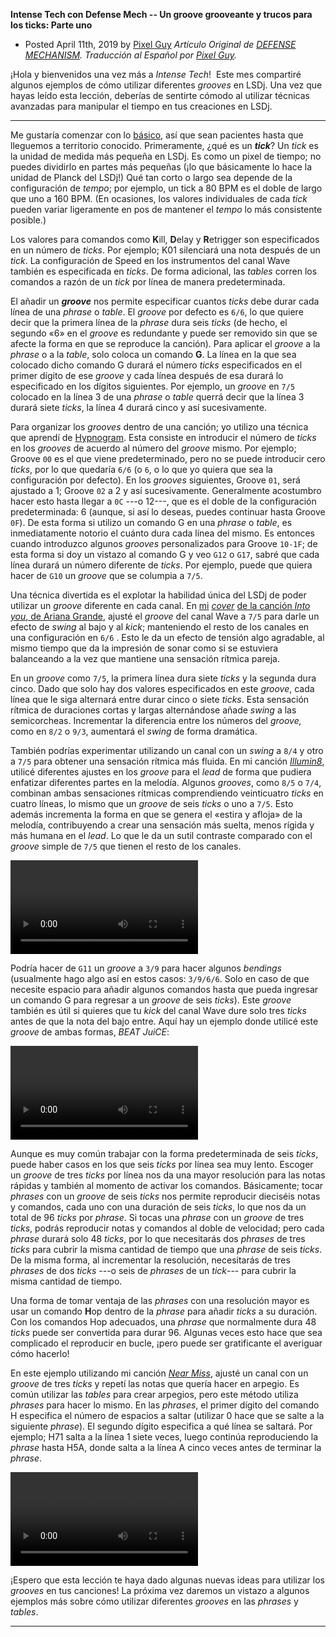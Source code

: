 **Intense Tech con Defense Mech -- Un groove grooveante y trucos para los ticks: Parte uno**
- Posted April 11th, 2019 by [Pixel
Guy](https://apixelguy.com)
*Artículo Original de [DEFENSE
MECHANISM](../en/06-groovy-groove-and-tick-tricks-part-1.md.html). Traducción al
Español por [Pixel Guy](https://apixelguy.com).*

¡Hola y bienvenidos una vez más a *Intense Tech*!  Este
mes compartiré algunos ejemplos de cómo utilizar diferentes *grooves* en
LSDj. Una vez que hayas leído esta lección, deberías de sentirte cómodo
al utilizar técnicas avanzadas para manipular el tiempo en tus
creaciones en LSDj.

------------------------------------------------------------------------

Me gustaría comenzar con lo [básico](http://penzeys.com), así que sean
pacientes hasta que lleguemos a territorio conocido. Primeramente, ¿qué
es un ***tick***? Un *tick* es la unidad de medida más pequeña en LSDj.
Es como un pixel de tiempo; no puedes dividirlo en partes más pequeñas
(¡lo que básicamente lo hace la unidad de Planck del LSDj!) Qué tan
corto o largo sea depende de la configuración de *tempo*; por ejemplo,
un tick a 80 BPM es el doble de largo que uno a 160 BPM. (En ocasiones,
los valores individuales de cada *tick* pueden variar ligeramente en pos
de mantener el *tempo* lo más consistente posible.)

Los valores para comandos como <b>K</b>ill, <b>D</b>elay y <b>R</b>etrigger son
especificados en un número de *ticks*. Por ejemplo; K01 silenciará una
nota después de un *tick*. La configuración de Speed en los instrumentos
del canal Wave también es especificada en *ticks*. De forma adicional,
las *tables* corren los comandos a razón de un *tick* por línea de
manera predeterminada.

El añadir un ***groove*** nos permite especificar cuantos *ticks* debe
durar cada línea de una *phrase* o *table*. El *groove* por defecto es
`6/6`, lo que quiere decir que la primera línea de la *phrase* dura seis
*ticks* (de hecho, el segundo «6» en el *groove* es redundante y puede
ser removido sin que se afecte la forma en que se reproduce la canción).
Para aplicar el *groove* a la *phrase* o a la *table*, solo coloca un
comando **G**. La línea en la que sea colocado dicho comando G durará el
número *ticks* especificados en el primer dígito de ese *groove* y cada
línea después de esa durará lo especificado en los dígitos siguientes.
Por ejemplo, un *groove* en `7/5` colocado en la línea 3 de una *phrase* o
*table* querrá decir que la línea 3 durará siete *ticks*, la línea 4
durará cinco y así sucesivamente.

Para organizar los *grooves* dentro de una canción; yo utilizo una
técnica que aprendí de [Hypnogram](http://hypnogram.angelfire.com/).
Esta consiste en introducir el número de *ticks* en los *grooves* de
acuerdo al número del *groove* mismo. Por ejemplo;  Groove `00` es el que
viene predeterminado, pero no se puede introducir cero *ticks*, por lo
que quedaría `6/6` (o `6`, o lo que yo quiera que sea la configuración por
defecto). En los *grooves* siguientes, Groove `01`, será ajustado a 1;
Groove `02` a 2 y así sucesivamente. Generalmente acostumbro hacer esto
hasta llegar a `0C` ---o 12---, que es el doble de la configuración
predeterminada: 6 (aunque, si así lo deseas, puedes continuar hasta
Groove `0F`). De esta forma si utilizo un comando G en una *phrase* o
*table*, es inmediatamente notorio el cuánto dura cada línea del mismo.
Es entonces cuando introduzco algunos *grooves* personalizados para
Groove `10-1F`; de esta forma si doy un vistazo al comando G y veo `G12` o
`G17`, sabré que cada línea durará un número diferente de *ticks*. Por
ejemplo, puede que quiera hacer de `G10` un *groove* que se columpia a
`7/5`.

Una técnica divertida es el explotar la habilidad única del LSDj de
poder utilizar un *groove* diferente en cada canal. En
[mi](https://www.youtube.com/watch?v=a1rFQiJ6NvA)
*[cover](https://www.youtube.com/watch?v=a1rFQiJ6NvA)* [de la canción
*Into you*, de Ariana
Grande](https://www.youtube.com/watch?v=a1rFQiJ6NvA), ajusté el *groove*
del canal Wave a `7/5` para darle un efecto de *swing* al bajo y al
*kick*; manteniendo el resto de los canales en una configuración en `6/6`
. Esto le da un efecto de tensión algo agradable, al mismo tiempo que da
la impresión de sonar como si se estuviera balanceando a la vez que
mantiene una sensación rítmica pareja.

En un *groove* como `7/5`, la primera línea dura siete *ticks* y la
segunda dura cinco. Dado que solo hay dos valores especificados en este
*groove*, cada línea que le siga alternará entre durar cinco o siete
*ticks*. Esta sensación rítmica de duraciones cortas y largas
alternándose añade *swing* a las semicorcheas. Incrementar la diferencia
entre los números del *groove,* como en `8/2` o `9/3`, aumentará el *swing*
de forma dramática.

También podrías experimentar utilizando un canal con un *swing* a `8/4` y
otro a `7/5` para obtener una sensación rítmica más fluida. En mi canción
[*Illumin8*](https://defensemechanism.bandcamp.com/track/illumin8),
utilicé diferentes ajustes en los *groove* para el *lead* de forma que
pudiera enfatizar diferentes partes en la melodía. Algunos *grooves*,
como `8/5` o `7/4`, combinan ambas sensaciones rítmicas comprendiendo
veinticuatro *ticks* en cuatro líneas, lo mismo que un *groove* de seis
*ticks* o uno a `7/5`. Esto además incrementa la forma en que se genera el
«estira y afloja» de la melodía, contribuyendo a crear una sensación más
suelta, menos rígida y más humana en el *lead*. Lo que le da un sutil
contraste comparado con el *groove* simple de `7/5` que tienen el resto de
los canales.

![Los Grooves `10`, `11`, `13` y `15` tienen todos diferentes valores en el groove](../media/illumin8.mp4)

Podría hacer de `G11` un *groove* a `3/9` para hacer algunos *bendings*
(usualmente hago algo así en estos casos: `3/9/6/6`. Solo en caso de que
necesite espacio para añadir algunos comandos hasta que pueda ingresar 
un comando G para regresar a un *groove* de seis *ticks*). Este *groove*
también es útil si quieres que tu *kick* del canal Wave dure solo tres
*ticks* antes de que la nota del bajo entre. Aquí hay un ejemplo donde
utilicé este *groove* de ambas formas, *BEAT JuiCE*:

![Añadiré una nota aquí. En la versión 6 de LSDj, se permite el
reactivar el mismo *groove* utilizando comandos G sucesivos para
reiniciar el mismo *groove* desde la línea uno. Las versiones anteriores
de LSDj, sin embargo, no reiniciarán el *groove* si el mismo comando es
utilizado de forma consecutiva.](../media/beatjuice.mp4)

Aunque es muy común trabajar con la forma predeterminada de seis
*ticks*, puede haber casos en los que seis *ticks* por línea sea muy
lento. Escoger un *groove* de tres *ticks* por línea nos da una mayor
resolución para las notas rápidas y también al momento de activar los
comandos. Básicamente; tocar *phrases* con un *groove* de seis *ticks*
nos permite reproducir dieciséis notas y comandos, cada uno con una
duración de seis *ticks*, lo que nos da un total de 96 *ticks* por
*phrase*. Si tocas una *phrase* con un *groove* de tres *ticks*, podrás
reproducir notas y comandos al doble de velocidad; pero cada *phrase*
durará solo 48 *ticks*, por lo que necesitarás dos *phrases* de tres
*ticks* para cubrir la misma cantidad de tiempo que una *phrase* de seis
*ticks*. De la misma forma, al incrementar la resolución, necesitarás de
tres *phrases* de dos *ticks* ---o seis de *phrases* de un *tick*---
para cubrir la misma cantidad de tiempo.

Una forma de tomar ventaja de las *phrases* con una resolución mayor es
usar un comando <b>H</b>op dentro de la *phrase* para añadir *ticks* a su
duración. Con los comandos Hop adecuados, una *phrase* que normalmente
dura 48 *ticks* puede ser convertida para durar 96. Algunas veces esto
hace que sea complicado el reproducir en bucle, ¡pero puede ser
gratificante el averiguar cómo hacerlo!

En este ejemplo utilizando mi canción [*Near
Miss*](https://defensemechanism.bandcamp.com/track/near-miss), ajusté un
canal con un *groove* de tres *ticks* y repetí las notas que quería
hacer en arpegio. Es común utilizar las *tables* para crear arpegios,
pero este método utiliza *phrases* para hacer lo mismo. En las
*phrases*, el primer dígito del comando H especifica el número de
espacios a saltar (utilizar 0 hace que se salte a la siguiente
*phrase*). El segundo dígito especifica a qué línea se saltará. Por
ejemplo; H71 salta a la línea 1 siete veces, luego continúa
reproduciendo la *phrase* hasta H5A, donde salta a la línea A cinco
veces antes de terminar la *phrase*.

![Las phrases pueden ser alargadas utilizando comando H](../media/nearmiss.mp4)

¡Espero que esta lección te haya dado algunas nuevas ideas para utilizar
los *grooves* en tus canciones! La próxima vez daremos un vistazo a
algunos ejemplos más sobre cómo utilizar diferentes *grooves* en las
*phrases* y *tables*.

------------------------------------------
